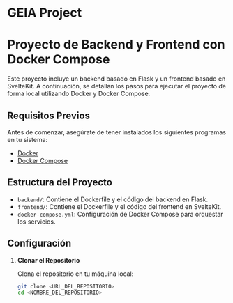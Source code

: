 # GEIA Project
# Proyecto de Backend y Frontend con Docker Compose

Este proyecto incluye un backend basado en Flask y un frontend basado en SvelteKit. A continuación, se detallan los pasos para ejecutar el proyecto de forma local utilizando Docker y Docker Compose.

## Requisitos Previos

Antes de comenzar, asegúrate de tener instalados los siguientes programas en tu sistema:

- [Docker](https://docs.docker.com/get-docker/)
- [Docker Compose](https://docs.docker.com/compose/install/)

## Estructura del Proyecto

- `backend/`: Contiene el Dockerfile y el código del backend en Flask.
- `frontend/`: Contiene el Dockerfile y el código del frontend en SvelteKit.
- `docker-compose.yml`: Configuración de Docker Compose para orquestar los servicios.

## Configuración

1. **Clonar el Repositorio**

   Clona el repositorio en tu máquina local:

   ```bash
   git clone <URL_DEL_REPOSITORIO>
   cd <NOMBRE_DEL_REPOSITORIO>
